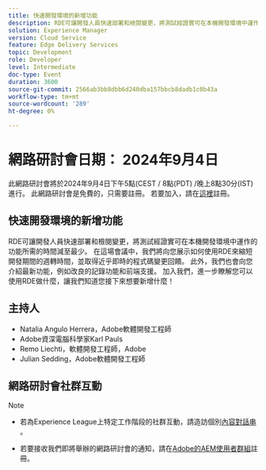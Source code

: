 ```yaml
---
title: 快速開發環境的新增功能
description: RDE可讓開發人員快速部署和檢閱變更，將測試經證實可在本機開發環境中運作的功能所需的時間減至最少。 在這場會議中，我們將向您展示如何使用RDE來縮短開發期間的週轉時間，並取得近乎即時的程式碼變更回饋。 此外，我們也會向您介紹最新功能，例如改良的記錄功能和前端支援。 加入我們，進一步瞭解您可以使用RDE做什麼，讓我們知道您接下來想要新增什麼！
solution: Experience Manager
version: Cloud Service
feature: Edge Delivery Services
topic: Development
role: Developer
level: Intermediate
doc-type: Event
duration: 3600
source-git-commit: 2566ab3bb8dbb6d240dba157bbcb8dadb1c0b43a
workflow-type: tm+mt
source-wordcount: '289'
ht-degree: 0%

---
```


# 網路研討會日期： 2024年9月4日

此網路研討會將於2024年9月4日下午5點(CEST / 8點(PDT) /晚上8點30分(IST)進行。
此網路研討會是免費的，只需要註冊。
若要加入，請在[這裡](https://adobe.ly/4cwc5W4)註冊。

## 快速開發環境的新增功能

RDE可讓開發人員快速部署和檢閱變更，將測試經證實可在本機開發環境中運作的功能所需的時間減至最少。 在這場會議中，我們將向您展示如何使用RDE來縮短開發期間的週轉時間，並取得近乎即時的程式碼變更回饋。 此外，我們也會向您介紹最新功能，例如改良的記錄功能和前端支援。 加入我們，進一步瞭解您可以使用RDE做什麼，讓我們知道您接下來想要新增什麼！

## 主持人

* Natalia Angulo Herrera，Adobe軟體開發工程師
* Adobe資深電腦科學家Karl Pauls
* Remo Liechti，軟體開發工程師，Adobe
* Julian Sedding，Adobe軟體開發工程師

## 網路研討會社群互動

>[!NOTE]
>
>* 若為Experience League上特定工作階段的社群互動，請造訪個別[內容對話串](https://adobe.ly/3M8MFTE) 。
>
>* 若要接收我們即將舉辦的網路研討會的通知，請在[Adobe的AEM使用者群組](https://aem-augs.adobe.com/)註冊。

